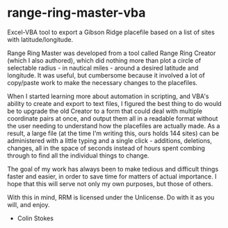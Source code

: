 # range-ring-master-vba
Excel-VBA tool to export a Gibson Ridge placefile based on a list of sites with latitude/longitude.

Range Ring Master was developed from a tool called Range Ring Creator (which I also authored), which did nothing more than plot a circle 
of selectable radius - in nautical miles - around a desired latitude and longitude.  It was useful, but cumbersome because it involved a 
lot of copy/paste work to make the necessary changes to the placefiles.

When I started learning more about automation in scripting, and VBA's ability to create and export to text files, I figured the best 
thing to do would be to upgrade the old Creator to a form that could deal with multiple coordinate pairs at once, and output them all in 
a readable format without the user needing to understand how the placefiles are actually made.  As a result, a large file (at the time 
I'm writing this, ours holds 144 sites) can be administered with a little typing and a single click - additions, deletions, changes, all 
in the space of seconds instead of hours spent combing through to find all the individual things to change.

The goal of my work has always been to make tedious and difficult things faster and easier, in order to save time for matters of actual 
importance.  I hope that this will serve not only my own purposes, but those of others.

With this in mind, RRM is licensed under the Unlicense.  Do with it as you will, and enjoy.

- Colin Stokes
